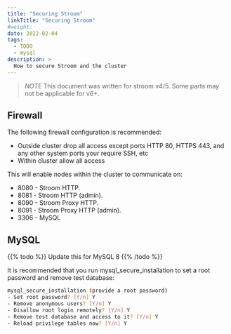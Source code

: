 ```yaml
---
title: "Securing Stroom"
linkTitle: "Securing Stroom"
#weight:
date: 2022-02-04
tags: 
  - TODO
  - mysql
description: >
  How to secure Stroom and the cluster
---
```


> *NOTE* This document was written for stroom v4/5. Some parts may not be applicable for v6+.

## Firewall

The following firewall configuration is recommended:

* Outside cluster drop all access except ports HTTP 80, HTTPS 443, and any other system ports your require SSH, etc
* Within cluster allow all access

This will enable nodes within the cluster to communicate on:

* 8080 - Stroom HTTP.
* 8081 - Stroom HTTP (admin).
* 8090 - Stroom Proxy HTTP.
* 8091 - Stroom Proxy HTTP (admin).
* 3306 - MySQL


## MySQL

{{% todo %}}
Update this for MySQL 8
{{% /todo %}}

It is recommended that you run mysql_secure_installation to set a root password and remove test database:

```bash
mysql_secure_installation (provide a root password)
- Set root password? [Y/n] Y
- Remove anonymous users? [Y/n] Y 
- Disallow root login remotely? [Y/n] Y
- Remove test database and access to it? [Y/n] Y
- Reload privilege tables now? [Y/n] Y
```
